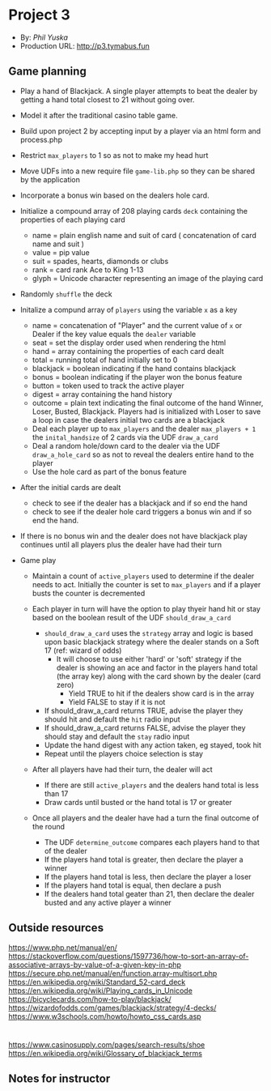 # Project 3
+ By: *Phil Yuska*
+ Production URL: <http://p3.tymabus.fun>

## Game planning
* Play a hand of Blackjack. A single player attempts to beat the dealer by getting a hand total closest to 21 without going over.
* Model it after the traditional casino table game.
* Build upon project 2 by accepting input by a player via an html form and process.php
* Restrict `max_players` to 1 so as not to make my head hurt
* Move UDFs into a new require file `game-lib.php` so they can be shared by the application 
* Incorporate a bonus win based on the dealers hole card.

* Initialize a compound array of 208 playing cards `deck` containing the properties of each playing card 
	* name = plain english name and suit of card ( concatenation of card name and suit )
	* value = pip value
	* suit = spades, hearts, diamonds or clubs
	* rank = card rank Ace to King 1-13
	* glyph = Unicode character representing an image of the playing card

* Randomly `shuffle` the deck

* Initalize a compund array of `players` using the variable `x` as a key
	* name = concatenation of "Player" and the current value of `x` or Dealer if the key value equals the `dealer` variable
	* seat = set the display order used when rendering the html
	* hand = array containing the properties of each card dealt
	* total = running total of hand initially set to 0
	* blackjack = boolean indicating if the hand contains blackjack
	* bonus = boolean indicating if the player won the bonus feature
	* button = token used to track the active player 
	* digest = array containing the hand history
	* outcome = plain text indicating the final outcome of the hand Winner, Loser, Busted, Blackjack. Players had is initialized with Loser to save a loop in case the dealers initial two cards are a blackjack
	* Deal each player up to `max_players` and the dealer `max_players + 1` the `inital_handsize` of 2 cards via the UDF `draw_a_card`
	* Deal a random hole/down card to the dealer via the UDF `draw_a_hole_card` so as not to reveal the dealers entire hand to the player
	* Use the hole card as part of the bonus feature

* After the initial cards are dealt
	* check to see if the dealer has a blackjack and if so end the hand
	* check to see if the dealer hole card triggers a bonus win and if so end the hand.

* If there is no bonus win and the dealer does not have blackjack play continues until all players plus the dealer have had their turn

* Game play
	* Maintain a count of `active_players` used to determine if the dealer needs to act. Initially the counter is set to `max_players` and if a player busts the counter is decremented

	* Each player in turn will have the option to play thyeir hand hit or stay based on the boolean result of the UDF `should_draw_a_card`
		* `should_draw_a_card` uses the `strategy` array and logic is based upon basic blackjack strategy where the dealer stands on a Soft 17 (ref: wizard of odds)
			* It will choose to use either 'hard' or 'soft' strategy if the dealer is showing an ace and factor in the players hand total (the array key) along with the card shown by the dealer (card zero) 
				* Yield TRUE to hit if the dealers show card is in the array
				* Yield FALSE to stay if it is not
		* If should_draw_a_card returns TRUE, advise the player they should hit and default the `hit` radio input
		* If should_draw_a_card returns FALSE, advise the player they should stay and default the `stay` radio input		
		* Update the hand digest with any action taken, eg stayed, took hit
		* Repeat until the players choice selection is stay
		
	* After all players have had their turn, the dealer will act
		* If there are still `active_players` and the dealers hand total is less than 17
		* Draw cards until busted or the hand total is 17 or greater

	* Once all players and the dealer have had a turn the final outcome of the round
		* The UDF `determine_outcome` compares each players hand to that of the dealer
		* If the players hand total is greater, then declare the player a winner
		* If the players hand total is less, then declare the player a loser
		* If the players hand total is equal, then declare a push
		* If the dealers hand total geater than 21, then declare the dealer busted and any active player a winner
		
		
## Outside resources
https://www.php.net/manual/en/
https://stackoverflow.com/questions/1597736/how-to-sort-an-array-of-associative-arrays-by-value-of-a-given-key-in-php
https://secure.php.net/manual/en/function.array-multisort.php
https://en.wikipedia.org/wiki/Standard_52-card_deck
https://en.wikipedia.org/wiki/Playing_cards_in_Unicode
https://bicyclecards.com/how-to-play/blackjack/
https://wizardofodds.com/games/blackjack/strategy/4-decks/
https://www.w3schools.com/howto/howto_css_cards.asp
#
https://www.casinosupply.com/pages/search-results/shoe
https://en.wikipedia.org/wiki/Glossary_of_blackjack_terms
## Notes for instructor
